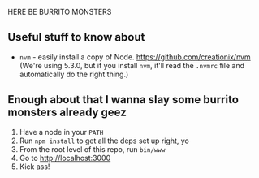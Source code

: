 HERE BE BURRITO MONSTERS

Useful stuff to know about
--------------------------

* `nvm` - easily install a copy of
  Node. https://github.com/creationix/nvm (We're using 5.3.0, but if
  you install `nvm`, it'll read the `.nvmrc` file and automatically do
  the right thing.)


Enough about that I wanna slay some burrito monsters already geez
-----------------------------------------------------------------

1. Have a node in your `PATH`
2. Run `npm install` to get all the deps set up right, yo
3. From the root level of this repo, run `bin/www`
4. Go to [http://localhost:3000](http://localhost:3000)
5. Kick ass!
